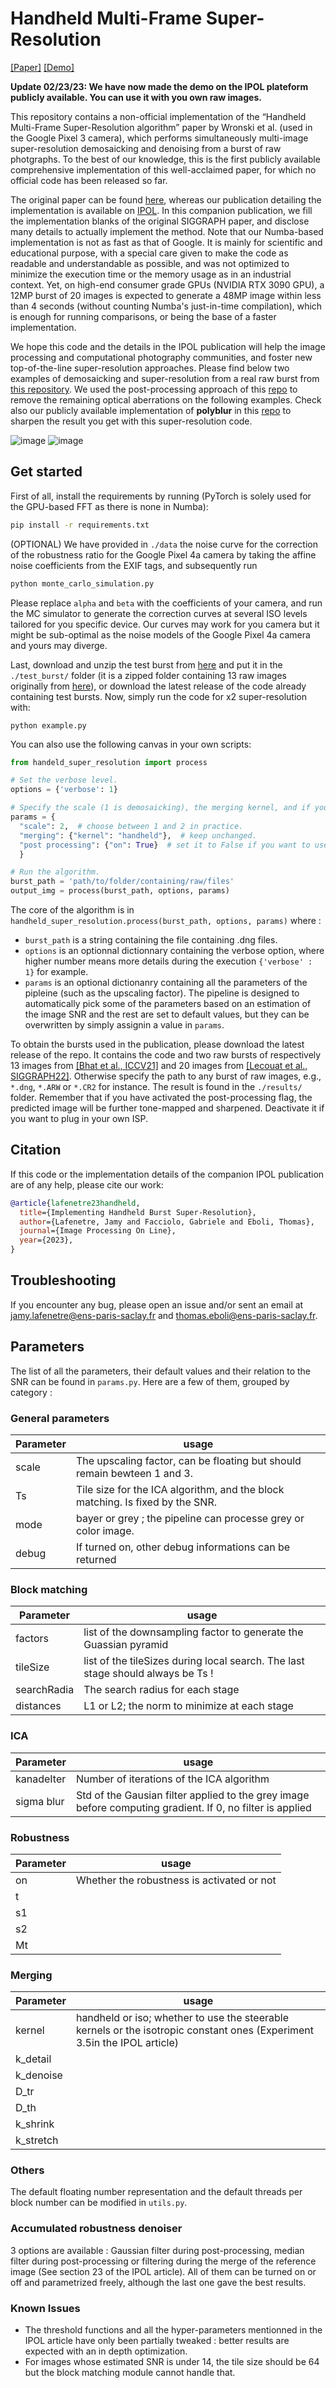 # Handheld Multi-Frame Super-Resolution

[[Paper]](https://www.ipol.im/pub/pre/460) [[Demo]](https://ipolcore.ipol.im/demo/clientApp/demo.html?id=460)

**Update 02/23/23: We have now made the demo on the IPOL plateform publicly available. You can use it with you own raw images.**

This repository contains a non-official implementation of the “Handheld Multi-Frame Super-Resolution algorithm” paper by Wronski et al. (used in the Google Pixel 3 camera), which performs simultaneously multi-image super-resolution demosaicking and denoising from a burst of raw photgraphs. To the best of our knowledge, this is the first publicly available comprehensive implementation of this well-acclaimed paper, for which no official code has been released so far.
 
The original paper can be found [here](https://sites.google.com/view/handheld-super-res/), whereas our publication detailing the implementation is available on [IPOL](https://www.ipol.im/pub/pre/460). In this companion publication, we fill the implementation blanks of the original SIGGRAPH paper, and disclose many details to actually implement the method.
Note that our Numba-based implementation is not as fast as that of Google. It is mainly for scientific and educational purpose, with a special care given to make the code as readable and understandable as possible, and was not optimized to minimize the execution time or the memory usage as in an industrial context. Yet, on high-end consumer grade GPUs (NVIDIA RTX 3090 GPU), a 12MP burst of 20 images is expected to generate a 48MP image within less than 4 seconds (without counting Numba's just-in-time compilation), which is enough for running comparisons, or being the base of a faster implementation. 

We hope this code and the details in the IPOL publication will help the image processing and computational photography communities, and foster new top-of-the-line super-resolution approaches. Please find below two examples of demosaicking and super-resolution from a real raw burst from [this repository](https://github.com/goutamgmb/deep-rep). We used the post-processing approach of this [repo](https://github.com/teboli/fast_two_stage_psf_correction) to remove the remaining optical aberrations on the following examples. 
Check also our publicly available implementation of **polyblur** in this [repo](https://github.com/teboli/polyblur) to sharpen the result you get with this super-resolution code.

![image](https://user-images.githubusercontent.com/46826148/212689891-603e0502-c817-4623-9134-3e7522c72680.png)
![image](https://user-images.githubusercontent.com/46826148/212690127-eb18b00b-5457-44b6-9e27-7f9f88159f4a.png)


## Get started
First of all, install the requirements by running (PyTorch is solely used for the GPU-based FFT as there is none in Numba):
```bash
pip install -r requirements.txt
```

(OPTIONAL) We have provided in `./data` the noise curve for the correction of the robustness ratio for the Google Pixel 4a camera by taking the affine noise coefficients from the EXIF tags, and subsequently run
```bash
python monte_carlo_simulation.py
```
Please replace `alpha` and `beta` with the coefficients of your camera, and run the MC simulator to generate the correction curves at several ISO levels tailored for you specific device. Our curves may work for you camera but it might be sub-optimal as the noise models of the Google Pixel 4a camera and yours may diverge.

Last, download and unzip the test burst from [here](https://drive.google.com/file/d/1ot0E6guY5AacM-I6-GffHqFzykVb22wV/view?usp=share_link) and put it in the `./test_burst/` folder (it is a zipped folder containing 13 raw images originally from [here](https://github.com/goutamgmb/deep-rep)), or download the latest release of the code already containing test bursts. Now, simply run the code for x2 super-resolution with:
```
python example.py
```

You can also use the following canvas in your own scripts:
```python
from handeld_super_resolution import process

# Set the verbose level.
options = {'verbose': 1}

# Specify the scale (1 is demosaicking), the merging kernel, and if you want to postprocess the final image.
params = {
  "scale": 2,  # choose between 1 and 2 in practice.
  "merging": {"kernel": "handheld"},  # keep unchanged.
  "post processing": {"on": True}  # set it to False if you want to use your own ISP.
  }

# Run the algorithm.
burst_path = 'path/to/folder/containing/raw/files'
output_img = process(burst_path, options, params)
```

The core of the algorithm is in `handheld_super_resolution.process(burst_path, options, params)` where :
<ul>
  <li><code>burst_path</code> is a string containing the file containing .dng files.</li>
  <li><code>options</code> is an optionnal dictionnary containing the verbose option, where higher number means more details during the execution <code>{'verbose' : 1}</code> for example.</li>
  <li><code>params</code> is an optional dictionanry containing all the parameters of the pipleine (such as the upscaling factor). The pipeline is designed to automatically pick some of the parameters based on an estimation of the image SNR and the rest are set to default values, but they can be overwritten by simply assignin a value in <code>params</code>.</li>
</ul>

To obtain the bursts used in the publication, please download the latest release of the repo. It contains the code and two raw bursts of respectively 13 images from [[Bhat et al., ICCV21]](https://arxiv.org/abs/2108.08286) and 20 images from [[Lecouat et al., SIGGRAPH22]](https://arxiv.org/abs/2207.14671). Otherwise specify the path to any burst of raw images, e.g., `*.dng`, `*.ARW` or `*.CR2` for instance. The result is found in the `./results/` folder. Remember that if you have activated the post-processing flag, the predicted image will be further tone-mapped and sharpened. Deactivate it if you want to plug in your own ISP.

## Citation
If this code or the implementation details of the companion IPOL publication are of any help, please cite our work:
```BibTex
@article{lafenetre23handheld,
  title={Implementing Handheld Burst Super-Resolution},
  author={Lafenetre, Jamy and Facciolo, Gabriele and Eboli, Thomas},
  journal={Image Processing On Line},
  year={2023},
}
```

## Troubleshooting
If you encounter any bug, please open an issue and/or sent an email at jamy.lafenetre@ens-paris-saclay.fr and thomas.eboli@ens-paris-saclay.fr.

## Parameters
The list of all the parameters, their default values and their relation to the SNR can be found in `params.py`. Here are a few of them, grouped by category :

### General parameters
|Parameter|usage|
|--|--|
|scale|The upscaling factor, can be floating but should remain bewteen 1 and 3.|
|Ts|Tile size for the ICA algorithm, and the block matching. Is fixed by the SNR.|
|mode|bayer or grey ; the pipeline can processe grey or color image.|
|debug|If turned on, other debug informations can be returned|

### Block matching
|Parameter|usage|
|--|--|
|factors|list of the downsampling factor to generate the Guassian pyramid|
|tileSize|list of the tileSizes during local search. The last stage should always be Ts !|
|searchRadia|The search radius for each stage|
|distances|L1 or L2; the norm to minimize at each stage|

### ICA
|Parameter|usage|
|--|--|
|kanadeIter|Number of iterations of the ICA algorithm|
|sigma blur|Std of the Gausian filter applied to the grey image before computing gradient. If 0, no filter is applied|

### Robustness
|Parameter|usage|
|--|--|
|on|Whether the robustness is activated or not|
|t||
|s1||
|s2||
|Mt||

### Merging
|Parameter|usage|
|--|--|
|kernel|handheld or iso; whether to use the steerable kernels or the isotropic constant ones (Experiment 3.5in the IPOL article)|
|k_detail||
|k_denoise||
|D_tr||
|D_th||
|k_shrink||
|k_stretch||

### Others
The default floating number representation and the default threads per block number can be modified in <code>utils.py</code>.

### Accumulated robustness denoiser
3 options are available : Gaussian filter during post-processing, median filter during post-processing or filtering during the merge of the reference image (See section 23 of the IPOL article). All of them can be turned on or off and parametrized freely, although the last one gave the best results.

### Known Issues
- The threshold functions and all the hyper-parameters mentionned in the IPOL article have only been partially tweaked : better results are expected with an in depth optimization.
- For images whose estimated SNR is under 14, the tile size should be 64 but the block matching module cannot handle that.

